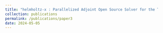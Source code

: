 ```yaml
---
title: "helmholtz-x : Parallelized Adjoint Open Source Solver for the Thermoacoustic Helmholtz Equation (submitted)"
collection: publications
permalink: /publications/paper3
date: 2024-05-05
---
```

